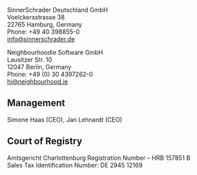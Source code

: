 SinnerSchrader Deutschland GmbH<br/>
Voelckersstrasse 38<br/>
22765 Hamburg, Germany<br/>
Phone: +49 40 398855-0<br/>
info@sinnerschrader.de


<p>Neighbourhoodie Software GmbH<br>Lausitzer Str. 10<br>12047 Berlin, Germany<br>Phone: +49 (0) 30 4397262-0<br><a href=mailto:hi@neighbourhood.ie>hi@neighbourhood.ie</a></p><h2 id=management>Management</h2><p>Simone Haas (CEO), Jan Lehnardt (CEO)</p><h2 id=court-of-registry>Court of Registry</h2><p>Amtsgericht Charlottenburg Registration Number – HRB 157851 B<br>Sales Tax Identification Number: DE 2945 12169</p>
